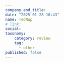 ```yaml
---
company_and_title: 
date: "2025-01-28 16:43"
name: TedNup
# link:
social: 
taxonomy:
    category: review
    tag:
      - other
published: false
---
```



